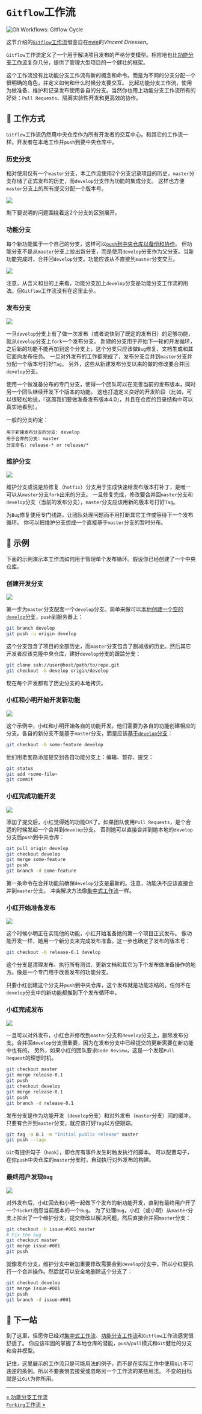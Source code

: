 `Gitflow`工作流
============================

![Git Workflows: Gitflow Cycle](images/git-workflows-gitflow.png)

这节介绍的[`Gitflow`工作流](http://nvie.com/posts/a-successful-git-branching-model/)借鉴自在[nvie](http://nvie.com/)的*Vincent Driessen*。

`Gitflow`工作流定义了一个用于解决项目发布的严格分支模型。相应地也比[功能分支工作流](workflow-feature-branch.md)复杂几分，提供了管理大型项目的一个健壮的框架。

这个工作流没有比功能分支工作流有新的概念和命令。而是为不同的分支分配一个很明确的角色，并定义如何和什么时候分支要交互。
比起功能分支工作流，使用为做准备、维护和记录发布使用各自的分支。当然你也用上功能分支工作流所有的好处：`Pull Requests`、隔离实验性开发和更高效的协作。

:beer: 工作方式
---------------------

`Gitflow`工作流仍然用中央仓库作为所有开发者的交互中心。和其它的工作流一样，开发者在本地工作并`push`到要中央仓库中。

### 历史分支

相对使用仅有一个`master`分支，本工作流使用2个分支记录项目的历史。`master`分支存储了正式发布的历史，而`develop`分支作为功能的集成分支。
这样也方便`master`分支上的所有提交分配一个版本号。

![](images/git-workflow-release-cycle-1historical.png)

剩下要说明的问题围绕着这2个分支的区别展开。

### 功能分支

每个新功能属于一个自己的分支，这样可以[`push`到中央仓库以备份和协作](https://www.atlassian.com/git/tutorial/remote-repositories#!push)。
但功能分支不是从`master`分支上拉出新分支，而是使用`develop`分支作为父分支。当新功能完成时，合并回`develop`分支。功能应该从不直接到`master`分支交互。

![](images/git-workflow-release-cycle-2feature.png)

注意，从含义和目的上来看，功能分支加上`develop`分支是功能分支工作流的用法。但`Gitflow`工作流没有在这里止步。

### 发布分支

![](images/git-workflow-release-cycle-3release.png)

一旦`develop`分支上有了做一次发布（或者说快到了既定的发布日）的足够功能，就从`develop`分支上`fork`一个发布分支。
新建的分支用于开始下一轮的开发循环，之后新的功能不能再加到这个分支上，这个分支只应该做`Bug`修复、文档生成和其它面向发布任务。
一旦对外发布的工作都完成了，发布分支合并到`master`分支并分配一个版本号打好`Tag`。
另外，这些从新建发布分支以来的做的修改要合并回`develop`分支。

使用一个做准备分布的专门分支，使得一个团队可以在完善当前的发布版本，同时另一个团队继续开发下个版本的功能。
这也打造定义良好的开发阶段（比如，可以很轻松地说，『这周我们要做准备发布版本4.0』，并且在仓库的目录结构中可以真实地看到）。

一般的分支约定：

```
用于新建发布分支的分支: develop
用于合并的分支: master
分支命名: release-* or release/*
```

### 维护分支

![](images/git-workflow-release-cycle-4maintenance.png)

维护分支或说是热修复（`hotfix`）分支用于生成快速给发布版本打补丁，是唯一可以从`master`分支`fork`出来的分支。
一旦修复完成，修改要合并回`master`分支和`develop`分支（当前的发布分支），`master`分支应该用新的版本号打好`Tag`。

为`Bug`修复使用专门线路，让团队处理问题而不用打断其它工作或等待下一个发布循环。
你可以把维护分支想成一个直接基于`master`分支的暂时分布。

:beer: 示例
---------------------

下面的示例演示本工作流如何用于管理单个发布循环。假设你已经创建了一个中央仓库。

### 创建开发分支

![](images/git-workflow-release-cycle-5createdev.png)

第一步为`master`分支配套一个`develop`分支。简单来做可以[本地创建一个空的`develop`分支](https://www.atlassian.com/git/tutorial/git-branches#!branch)，`push`到服务器上：

```bash
git branch develop
git push -u origin develop
```

这个分支包含了项目的全部历史，而`master`分支包含了删减版的历史。然后其它开发者应该克隆中央仓库，建好`develop`分支的跟踪分支：

```bash
git clone ssh://user@host/path/to/repo.git
git checkout -b develop origin/develop
```

现在每个开发都有了历史分支的本地拷贝。

### 小红和小明开始开发新功能

![](images/git-workflow-release-cycle-6maryjohnbeginnew.png)

这个示例中，小红和小明开始各自的功能开发。他们需要为各自的功能创建相应的分支。各自的新分支不是基于`master`分支，而是应该[基于`develop`分支](https://www.atlassian.com/git/tutorial/git-branches#!checkout)：

```bash
git checkout -b some-feature develop
```

他们用老套路添加提交到各自功能分支上：编辑、暂存、提交：
```bash
git status
git add <some-file>
git commit
```

### 小红完成功能开发

![](images/git-workflow-release-cycle-7maryfinishes.png)

添加了提交后，小红觉得她的功能OK了。如果团队使用`Pull Requests`，是个合适的时候发起一个合并到`develop`分支。
否则她可以直接合并到她本地的`develop`分支后`push`到中央仓库：

```bash
git pull origin develop
git checkout develop
git merge some-feature
git push
git branch -d some-feature
```

第一条命令在合并功能前确保`develop`分支是最新的。注意，功能决不应该直接合并到`master`分支。
冲突解决方法像[集中式工作流](workflow-centralized.md)一样。

### 小红开始准备发布

![](images/git-workflow-release-cycle-8maryprepsrelease.png)

这个时候小明正在实现他的功能，小红开始准备她的第一个项目正式发布。
像功能开发一样，她用一个新分支来完成发布准备。这一步也确定了发布的版本号：

```bash
git checkout -b release-0.1 develop
```

这个分支是清理发布、执行所有测试、更新文档和其它为下个发布做准备操作的地方。像是一个专门用于改善发布的功能分支。

只要小红创建这个分支并`push`到中央仓库，这个发布就是功能冻结的。任何不在`develop`分支中的新功能都推到下个发布循环中。

### 小红完成发布

![](images/git-workflow-release-cycle-9maryfinishes.png)

一旦可以对外发布，小红合并修改到`master`分支和`develop`分支上，删除发布分支。合并回`develop`分支很重要，因为在发布分支中已经提交的更新需要在新功能中也有的。
另外，如果小红的团队要求`Code Review`，这是一个发起`Pull Request`的理想时机。

```bash
git checkout master
git merge release-0.1
git push
git checkout develop
git merge release-0.1
git push
git branch -d release-0.1
```

发布分支是作为功能开发（`develop`分支）和对外发布（`master`分支）间的缓冲。只要有合并到`master`分支，就应该打好`Tag`以方便跟踪。

```bash
git tag -a 0.1 -m "Initial public release" master
git push --tags
```

`Git`有提供勾子（`hook`），即仓库有事件发生时触发执行的脚本。
可以配置勾子，在你`push`中央仓库的`master`分支时，自动执行对外发布的构建。

### 最终用户发现`Bug`

![](images/git-workflow-gitflow-enduserbug.png)

对外发布后，小红回去和小明一起做下个发布的新功能开发，直到有最终用户开了一个`Ticket`抱怨当前版本的一个`Bug`。
为了处理`Bug`，小红（或小明）从`master`分支上拉出了一个维护分支，提交修改以解决问题，然后直接合并回`master`分支：

```bash
git checkout -b issue-#001 master
# Fix the bug
git checkout master
git merge issue-#001
git push
```

就像发布分支，维护分支中新加重要修改需要合到`develop`分支中，所以小红要执行一个合并操作。然后就可以安全地删除这个分支了：

```bash
git checkout develop
git merge issue-#001
git push
git branch -d issue-#001
```

:beer: 下一站
-----------------

到了这里，但愿你已经对[集中式工作流](workflow-centralized.md)、[功能分支工作流](workflow-feature-branch.md)和`Gitflow`工作流感觉很舒适了。
你应该牢固的掌握了本地仓库的潜能，`push`/`pull`模式和`Git`健壮的分支和合并模型。

记住，这里展示的工作流只是可能用法的例子，而不是在实际工作中使用`Git`不可违逆的条例。所以不要畏惧去接受或忽略另一个工作流的某些用法。
不变的目标就是让`Git`为你所用。

-----------------

[« 功能分支工作流](workflow-feature-branch.md)　　　　　　　　　　　　　　　　　　　　　　　　　　　　　　　　[`Forking`工作流 »](workflow-forking.md)
